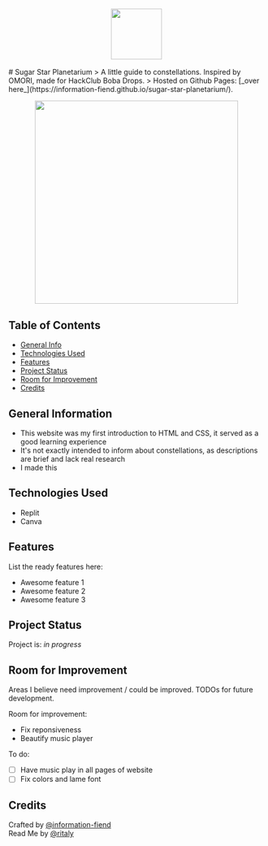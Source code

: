 <h3 align="center">
 <img src="https://imgur.com/a/KPm7zWp" width="100" alt"Sugar Star Planetarium">
</h3>
# Sugar Star Planetarium
> A little guide to constellations. Inspired by OMORI, made for HackClub Boba Drops.
> Hosted on Github Pages: [_over here_](https://information-fiend.github.io/sugar-star-planetarium/).
 <p align="center">
  <img src="https://raw.githubusercontent.com/catppuccin/catppuccin/main/assets/palette/macchiato.png" width="400" />
</p>

## Table of Contents
* [General Info](#general-information)
* [Technologies Used](#technologies-used)
* [Features](#features)
* [Project Status](#project-status)
* [Room for Improvement](#room-for-improvement)
* [Credits](#credits)

## General Information
- This website was my first introduction to HTML and CSS, it served as a good learning experience 
- It's not exactly intended to inform about constellations, as descriptions are brief and lack real research
- I made this 

## Technologies Used
- Replit
- Canva

## Features
List the ready features here:
- Awesome feature 1
- Awesome feature 2
- Awesome feature 3

## Project Status
Project is: _in progress_ 

## Room for Improvement
Areas I believe need improvement / could be improved. TODOs for future development.

Room for improvement:
- Fix reponsiveness 
- Beautify music player

To do:
* [ ] Have music play in all pages of website
* [ ] Fix colors and lame font

## Credits
Crafted by [@information-fiend](https://github.com/information-fiend)
<br>Read Me by [@ritaly](https://github.com/ritaly)
